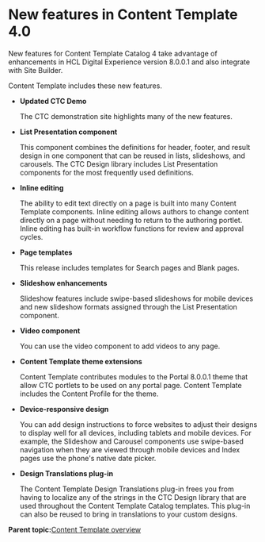 # New features in Content Template 4.0 

New features for Content Template Catalog 4 take advantage of enhancements in HCL Digital Experience version 8.0.0.1 and also integrate with Site Builder.

Content Template includes these new features.

-   **Updated CTC Demo**

    The CTC demonstration site highlights many of the new features.

-   **List Presentation component**

    This component combines the definitions for header, footer, and result design in one component that can be reused in lists, slideshows, and carousels. The CTC Design library includes List Presentation components for the most frequently used definitions.

-   **Inline editing**

    The ability to edit text directly on a page is built into many Content Template components. Inline editing allows authors to change content directly on a page without needing to return to the authoring portlet. Inline editing has built-in workflow functions for review and approval cycles.

-   **Page templates**

    This release includes templates for Search pages and Blank pages.

-   **Slideshow enhancements**

    Slideshow features include swipe-based slideshows for mobile devices and new slideshow formats assigned through the List Presentation component.

-   **Video component**

    You can use the video component to add videos to any page.

-   **Content Template theme extensions**

    Content Template contributes modules to the Portal 8.0.0.1 theme that allow CTC portlets to be used on any portal page. Content Template includes the Content Profile for the theme.

-   **Device-responsive design**

    You can add design instructions to force websites to adjust their designs to display well for all devices, including tablets and mobile devices. For example, the Slideshow and Carousel components use swipe-based navigation when they are viewed through mobile devices and Index pages use the phone's native date picker.

-   **Design Translations plug-in**

    The Content Template Design Translations plug-in frees you from having to localize any of the strings in the CTC Design library that are used throughout the Content Template Catalog templates. This plug-in can also be reused to bring in translations to your custom designs.


**Parent topic:**[Content Template overview ](../ctc/ctc_overview.md)

